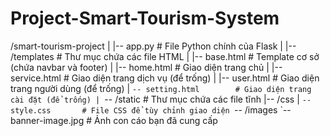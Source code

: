 # Project-Smart-Tourism-System

/smart-tourism-project
|
|-- app.py                  # File Python chính của Flask
|
|-- /templates              # Thư mục chứa các file HTML
|   |-- base.html           # Template cơ sở (chứa navbar và footer)
|   |-- home.html           # Giao diện trang chủ
|   |-- service.html        # Giao diện trang dịch vụ (để trống)
|   |-- user.html           # Giao diện trang người dùng (để trống)
|   `-- setting.html        # Giao diện trang cài đặt (để trống)
|
`-- /static                 # Thư mục chứa các file tĩnh
    |-- /css
    |   `-- style.css       # File CSS để tùy chỉnh giao diện
    `-- /images
        `-- banner-image.jpg # Ảnh con cáo bạn đã cung cấp
